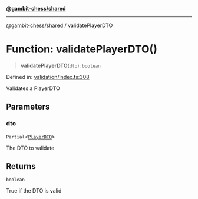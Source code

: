 [**@gambit-chess/shared**](../README.md)

***

[@gambit-chess/shared](../globals.md) / validatePlayerDTO

# Function: validatePlayerDTO()

> **validatePlayerDTO**(`dto`): `boolean`

Defined in: [validation/index.ts:308](https://github.com/cango91/gambit-chess/blob/eb72863bad5303683d8e9d112378354ee1ab9ca6/shared/src/validation/index.ts#L308)

Validates a PlayerDTO

## Parameters

### dto

`Partial`\<[`PlayerDTO`](../interfaces/PlayerDTO.md)\>

The DTO to validate

## Returns

`boolean`

True if the DTO is valid
